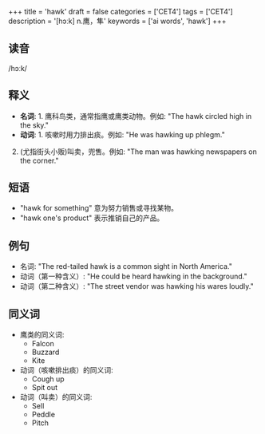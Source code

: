+++
title = 'hawk'
draft = false
categories = ['CET4']
tags = ['CET4']
description = '[hɔːk] n.鹰，隼'
keywords = ['ai words', 'hawk']
+++

## 读音
/hɔːk/

## 释义
- **名词**: 1. 鹰科鸟类，通常指鹰或鹰类动物。例如: "The hawk circled high in the sky."
- **动词**: 1. 咳嗽时用力排出痰。例如: "He was hawking up phlegm."
2. (尤指街头小贩)叫卖，兜售。例如: "The man was hawking newspapers on the corner."

## 短语
- "hawk for something" 意为努力销售或寻找某物。
- "hawk one's product" 表示推销自己的产品。

## 例句
- 名词: "The red-tailed hawk is a common sight in North America."
- 动词（第一种含义）: "He could be heard hawking in the background."
- 动词（第二种含义）: "The street vendor was hawking his wares loudly."

## 同义词
- 鹰类的同义词:
  - Falcon
  - Buzzard
  - Kite
- 动词（咳嗽排出痰）的同义词:
  - Cough up
  - Spit out
- 动词（叫卖）的同义词:
  - Sell
  - Peddle
  - Pitch
